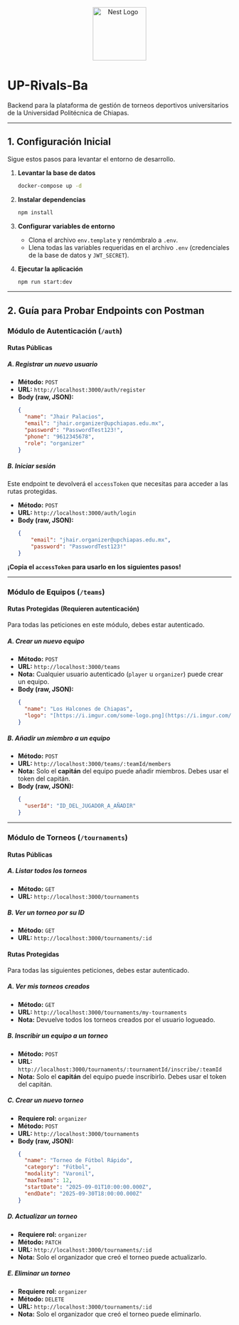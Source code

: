 <p align="center">
  <a href="http://nestjs.com/" target="blank"><img src="https://nestjs.com/img/logo-small.svg" width="120" alt="Nest Logo" /></a>
</p>

# UP-Rivals-Ba

Backend para la plataforma de gestión de torneos deportivos universitarios de la Universidad Politécnica de Chiapas.

---

## 1. Configuración Inicial

Sigue estos pasos para levantar el entorno de desarrollo.

1.  **Levantar la base de datos**
    ```bash
    docker-compose up -d
    ```

2.  **Instalar dependencias**
    ```bash
    npm install
    ```

3.  **Configurar variables de entorno**
    * Clona el archivo `env.template` y renómbralo a `.env`.
    * Llena todas las variables requeridas en el archivo `.env` (credenciales de la base de datos y `JWT_SECRET`).

4.  **Ejecutar la aplicación**
    ```bash
    npm run start:dev
    ```
---

## 2. Guía para Probar Endpoints con Postman

### Módulo de Autenticación (`/auth`)

#### Rutas Públicas

##### A. Registrar un nuevo usuario
* **Método:** `POST`
* **URL:** `http://localhost:3000/auth/register`
* **Body (raw, JSON):**
    ```json
    {
      "name": "Jhair Palacios",
      "email": "jhair.organizer@upchiapas.edu.mx",
      "password": "PasswordTest123!",
      "phone": "9612345678",
      "role": "organizer"
    }
    ```

##### B. Iniciar sesión
Este endpoint te devolverá el `accessToken` que necesitas para acceder a las rutas protegidas.
* **Método:** `POST`
* **URL:** `http://localhost:3000/auth/login`
* **Body (raw, JSON):**
    ```json
    {
        "email": "jhair.organizer@upchiapas.edu.mx",
        "password": "PasswordTest123!"
    }
    ```

**¡Copia el `accessToken` para usarlo en los siguientes pasos!**

---

### Módulo de Equipos (`/teams`)

#### Rutas Protegidas (Requieren autenticación)

Para todas las peticiones en este módulo, debes estar autenticado.

##### A. Crear un nuevo equipo
* **Método:** `POST`
* **URL:** `http://localhost:3000/teams`
* **Nota:** Cualquier usuario autenticado (`player` u `organizer`) puede crear un equipo.
* **Body (raw, JSON):**
    ```json
    {
      "name": "Los Halcones de Chiapas",
      "logo": "[https://i.imgur.com/some-logo.png](https://i.imgur.com/some-logo.png)"
    }
    ```

##### B. Añadir un miembro a un equipo
* **Método:** `POST`
* **URL:** `http://localhost:3000/teams/:teamId/members`
* **Nota:** Solo el **capitán** del equipo puede añadir miembros. Debes usar el token del capitán.
* **Body (raw, JSON):**
    ```json
    {
      "userId": "ID_DEL_JUGADOR_A_AÑADIR"
    }
    ```

---

### Módulo de Torneos (`/tournaments`)

#### Rutas Públicas

##### A. Listar todos los torneos
* **Método:** `GET`
* **URL:** `http://localhost:3000/tournaments`

##### B. Ver un torneo por su ID
* **Método:** `GET`
* **URL:** `http://localhost:3000/tournaments/:id`

#### Rutas Protegidas

Para todas las siguientes peticiones, debes estar autenticado.

##### A. Ver mis torneos creados
* **Método:** `GET`
* **URL:** `http://localhost:3000/tournaments/my-tournaments`
* **Nota:** Devuelve todos los torneos creados por el usuario logueado.

##### B. Inscribir un equipo a un torneo
* **Método:** `POST`
* **URL:** `http://localhost:3000/tournaments/:tournamentId/inscribe/:teamId`
* **Nota:** Solo el **capitán** del equipo puede inscribirlo. Debes usar el token del capitán.

##### C. Crear un nuevo torneo
* **Requiere rol:** `organizer`
* **Método:** `POST`
* **URL:** `http://localhost:3000/tournaments`
* **Body (raw, JSON):**
    ```json
    {
      "name": "Torneo de Fútbol Rápido",
      "category": "Fútbol",
      "modality": "Varonil",
      "maxTeams": 12,
      "startDate": "2025-09-01T10:00:00.000Z",
      "endDate": "2025-09-30T18:00:00.000Z"
    }
    ```

##### D. Actualizar un torneo
* **Requiere rol:** `organizer`
* **Método:** `PATCH`
* **URL:** `http://localhost:3000/tournaments/:id`
* **Nota:** Solo el organizador que creó el torneo puede actualizarlo.

##### E. Eliminar un torneo
* **Requiere rol:** `organizer`
* **Método:** `DELETE`
* **URL:** `http://localhost:3000/tournaments/:id`
* **Nota:** Solo el organizador que creó el torneo puede eliminarlo.

